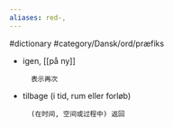 ```yaml
---
aliases: red-, 
---
```

#dictionary 
#category/Dansk/ord/præfiks
- igen, [[på ny]]

		表示再次

- tilbage (i tid, rum eller forløb)

		(在时间, 空间或过程中) 返回